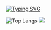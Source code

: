 [![Typing SVG](https://readme-typing-svg.demolab.com?font=Fira+Code&pause=1000&width=435&lines=FrontEnd+Developer+ParkTjgus)](https://git.io/typing-svg)

![Top Langs](https://github-readme-stats.vercel.app/api/top-langs/?username=anuraghazra&layout=compact)
![](https://komarev.com/ghpvc/?username=ParkTjgus&color=ff69b4)
<!--
**ParkTjgus/ParkTjgus** is a ✨ _special_ ✨ repository because its `README.md` (this file) appears on your GitHub profile.
https://github.com/yoshi389111/github-profile-3d-contrib
https://github.com/rzashakeri/beautify-github-profile?tab=readme-ov-file#-badges-
